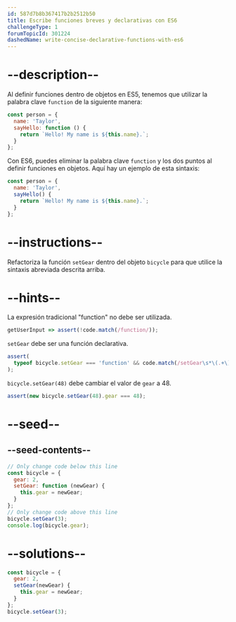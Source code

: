 ```yaml
---
id: 587d7b8b367417b2b2512b50
title: Escribe funciones breves y declarativas con ES6
challengeType: 1
forumTopicId: 301224
dashedName: write-concise-declarative-functions-with-es6
---
```


# --description--

Al definir funciones dentro de objetos en ES5, tenemos que utilizar la palabra clave `function` de la siguiente manera:

```js
const person = {
  name: 'Taylor',
  sayHello: function () {
    return `Hello! My name is ${this.name}.`;
  }
};
```

Con ES6, puedes eliminar la palabra clave `function` y los dos puntos al definir funciones en objetos. Aquí hay un ejemplo de esta sintaxis:

```js
const person = {
  name: 'Taylor',
  sayHello() {
    return `Hello! My name is ${this.name}.`;
  }
};
```

# --instructions--

Refactoriza la función `setGear` dentro del objeto `bicycle` para que utilice la sintaxis abreviada descrita arriba.

# --hints--

La expresión tradicional "function" no debe ser utilizada.

```js
getUserInput => assert(!code.match(/function/));
```

`setGear` debe ser una función declarativa.

```js
assert(
  typeof bicycle.setGear === 'function' && code.match(/setGear\s*\(.+\)\s*\{/)
);
```

`bicycle.setGear(48)` debe cambiar el valor de `gear` a 48.

```js
assert(new bicycle.setGear(48).gear === 48);
```

# --seed--

## --seed-contents--

```js
// Only change code below this line
const bicycle = {
  gear: 2,
  setGear: function (newGear) {
    this.gear = newGear;
  }
};
// Only change code above this line
bicycle.setGear(3);
console.log(bicycle.gear);
```

# --solutions--

```js
const bicycle = {
  gear: 2,
  setGear(newGear) {
    this.gear = newGear;
  }
};
bicycle.setGear(3);
```
